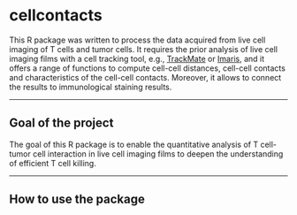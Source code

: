 # cellcontacts

This R package was written to process the data acquired from live cell imaging of T cells and tumor cells. It requires the prior analysis of live cell imaging films with a cell tracking tool, e.g., [TrackMate](https://imagej.net/plugins/trackmate/) or [Imaris](https://imaris.oxinst.com/products/imaris-for-tracking), and it offers a range of functions to compute cell-cell distances, cell-cell contacts and characteristics of the cell-cell contacts. Moreover, it allows to connect the results to immunological staining results.
 
--------------------------------------------------------------------------------

## __Goal of the project__

The goal of this R package is to enable the quantitative analysis of T cell-tumor cell interaction in live cell imaging films to deepen the understanding of efficient T cell killing.

--------------------------------------------------------------------------------

## __How to use the package__ 
